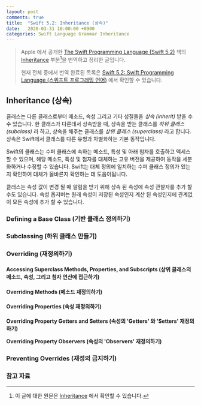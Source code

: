 ```yaml
---
layout: post
comments: true
title:  "Swift 5.2: Inheritance (상속)"
date:   2020-03-31 10:00:00 +0900
categories: Swift Language Grammar Inheritance
---
```


> Apple 에서 공개한 [The Swift Programming Language (Swift 5.2)](https://docs.swift.org/swift-book/) 책의 [Inheritance](https://docs.swift.org/swift-book/LanguageGuide/Inheritance.html) 부분[^Inheritance]을 번역하고 정리한 글입니다.
>
> 현재 전체 중에서 번역 완료된 목록은 [Swift 5.2: Swift Programming Language (스위프트 프로그래밍 언어)](http://xho95.github.io/swift/programming/language/grammar/2017/02/27/The-Swift-Programming-Language.html) 에서 확인할 수 있습니다.

## Inheritance (상속)

클래스는 다른 클래스로부터 메소드, 속성 그리고 기타 성질들을 _상속 (inherit)_ 받을 수 수 있습니다. 한 클래스가 다른데서 상속받을 때, 상속을 받는 클래스를 _하위 클래스 (subclass)_ 라 하고, 상속을 해주는 클래스를 _상위 클래스 (superclass)_ 라고 합니다. 상속은 Swift에서 클래스를 다른 유형과 차별화하는 기본 동작입니다.

Swift의 클래스는 수퍼 클래스에 속하는 메소드, 특성 및 아래 첨자를 호출하고 액세스 할 수 있으며, 해당 메소드, 특성 및 첨자를 대체하는 고유 버전을 제공하여 동작을 세분화하거나 수정할 수 있습니다. Swift는 대체 정의에 일치하는 수퍼 클래스 정의가 있는지 확인하여 대체가 올바른지 확인하는 데 도움이됩니다.

클래스는 속성 값이 변경 될 때 알림을 받기 위해 상속 된 속성에 속성 관찰자를 추가 할 수도 있습니다. 속성 옵저버는 원래 속성이 저장된 속성인지 계산 된 속성인지에 관계없이 모든 속성에 추가 할 수 있습니다.

### Defining a Base Class (기반 클래스 정의하기)

### Subclassing (하위 클래스 만들기)

### Overriding (재정의하기)

#### Accessing Superclass Methods, Properties, and Subscripts (상위 클래스의 메소드, 속성, 그리고 첨자 연산에 접근하기)

#### Overriding Methods (메소드 재정의하기)

#### Overriding Properties (속성 재정의하기)

**Overriding Property Getters and Setters (속성의 'Getters' 와 'Setters' 재정의하기)**

**Overriding Property Observers (속성의 'Observers' 재정의하기)**

### Preventing Overrides (재정의 금지하기)

### 참고 자료

[^Inheritance]: 이 글에 대한 원문은 [Inheritance](https://docs.swift.org/swift-book/LanguageGuide/Inheritance.html) 에서 확인할 수 있습니다.
